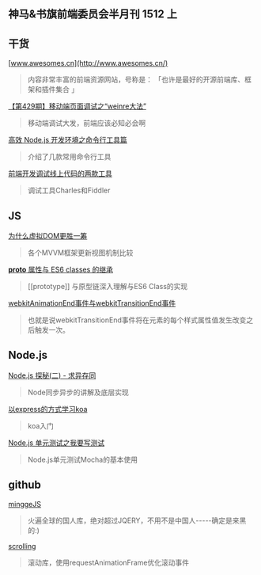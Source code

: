 神马&书旗前端委员会半月刊 1512 上
-----

## 干货

[www.awesomes.cn](http://www.awesomes.cn/)
>内容非常丰富的前端资源网站，号称是： 「也许是最好的开源前端库、框架和插件集合 」

[【第429期】移动端页面调试之“weinre大法”](http://mp.weixin.qq.com/s?__biz=MjM5MTA1MjAxMQ==&mid=400984338&idx=1&sn=1962650f5958a4d903bca5cdabaf43ae&scene=23&srcid=1202HQe4xgHGPZVWZFr0QO48#rd)
>移动端调试大发，前端应该必知必会啊

[高效 Node.js 开发环境之命令行工具篇](http://taobaofed.org/blog/2015/12/08/efficient-node-dev-cli-setup/)
>介绍了几款常用命令行工具

[前端开发调试线上代码的两款工具](http://www.imooc.com/wap/article?article_id=2388)
>调试工具Charles和Fiddler



## JS

[为什么虚拟DOM更胜一筹](http://card.weibo.com/article/h5/s#cid=1001603915568079095157&from=1056193010&wm=3333_2001&ip=122.225.222.227)
>各个MVVM框架更新视图机制比较

[__proto__ 属性与 ES6 classes 的继承](https://idiotwu.me/proto-property-and-es6-classes-inheritance/)
>[[prototype]] 与原型链深入理解与ES6 Class的实现

[webkitAnimationEnd事件与webkitTransitionEnd事件](http://www.html5online.com.cn/articles/2013012201.html)
>也就是说webkitTransitionEnd事件将在元素的每个样式属性值发生改变之后触发一次。


## Node.js

[Node.js 探秘(二) - 求异存同](http://qbview.url.cn/getResourceInfo?appid=62&url=http%3A%2F%2Ftaobaofed.org%2Fblog%2F2015%2F12%2F03%2Fdeep-into-node-2%2F%3Ffrom%3Dtimeline%26isappinstalled%3D0%26nsukey%3DwXSlpiCbSjvTSqvv%252BDxqmkB8wGKutcPHh0OPXtaC92%252BDyGNvYFWtLcSMFH%252BoyPDjD3BA3Z5wTdR3M1IyZm%252BbnQ%253D%253D&openid=ooa-VuMCuHTQhU5vDiS2tiCB_yHU&version=10000&doview=1&platformtype=600)
>Node同步异步的讲解及底层实现

[以express的方式学习koa](https://cnodejs.org/topic/56650091e7cd33da066d6ee7)
>koa入门

[Node.js 单元测试之我要写测试](http://taobaofed.org/blog/2015/12/10/nodejs-unit-tests/)
>Node.js单元测试Mocha的基本使用

## github

[minggeJS](https://github.com/drduan/minggeJS)
>火遍全球的国人库，绝对超过JQERY，不用不是中国人-----确定是来黑的:)

[scrolling](https://github.com/pazguille/scrolling)
>滚动库，使用requestAnimationFrame优化滚动事件
